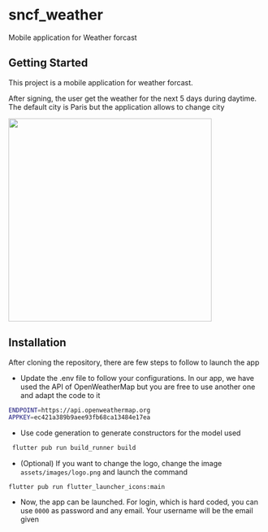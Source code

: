 # sncf_weather

Mobile application for Weather forcast

## Getting Started

This project is a mobile application for weather forcast.

After signing, the user get the weather for the next 5 days during daytime. The default city is Paris but the application allows to change city

<img src="https://user-images.githubusercontent.com/22822536/193047639-d2f66394-a35a-45e2-ad49-16713c43ea3a.png" height="400" />

## Installation

After cloning the repository, there are few steps to follow to launch the app

- Update the .env file to follow your configurations. In our app, we have used the API of OpenWeatherMap but you are free to use another one and adapt the code to it
```sh
ENDPOINT=https://api.openweathermap.org
APPKEY=ec421a389b9aee93fb68ca13484e17ea
```
- Use code generation to generate constructors for the model used
```sh
 flutter pub run build_runner build
```
- (Optional) If you want to change the logo, change the image `assets/images/logo.png` and launch the command 
```
flutter pub run flutter_launcher_icons:main
```
- Now, the app can be launched. For login, which is hard coded, you can use `0000` as password and any email. Your username will be the email given
